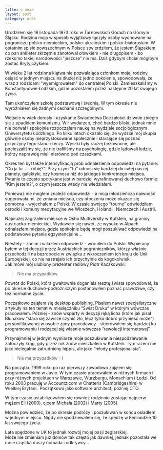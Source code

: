 ```yaml
---
title: o mnie
layout: post
category: arek
---
```

Urodziłem się 18 listopada 1970 roku w Tarnowskich Górach na Górnym Śląsku. 
Rodzina moja w sposób wyjątkowy łączyły osoby wychowane na pograniczu polsko-niemieckim, polsko-ukraińskim i polsko-białoruskim. 
W ostatnim spisie powszechnym w Polsce stwierdziłem, że jestem Ślązakiem, co pan ankieter skrzętnie zanotował ołówkiem - nie długopisem - bo rzekomo takiej narodowości "jeszcze" nie ma. 
Dziś gdybym chciał mógłbym zostać Brytyjczykiem.


W wieku 2 lat rodzinna klątwa nie pozwalająca członkom mojej rodziny osiąść w jednym miejscu na dłużej niż jedno pokolenie, spowodowała, że wraz z rodzicami "wyemigrowałem" do centralnej Polski. 
Zamieszkaliśmy w Konstantynowie Łódzkim, gdzie pozostałem przez następne 20 lat swojego życia.

Tam ukończyłem szkołę podstawową i średnią. W tym okresie nie wyróżniałem się żadnymi cechami szczególnymi.

Wejście w wiek dorosły i uzyskanie Świadectwa Dojrzałości dziwnie zbiegło się z upadkiem komunizmu. 
Wir wydarzeń, choć bardzo bliski, jednak mnie nie porwał i spokojnie rozpocząłem naukę na wydziale socjologicznym Uniwersytetu Łódzkiego. 
Po kilku latach okazało się, że wydział mój skupia głównie osoby nieprzystosowane społecznie i starające się poznać przyczyny tego stanu rzeczy. 
Wysiłki były raczej bezowocne, ale pocieszaliśmy się, że nie trafiliśmy na psychologię, gdzie lądowali ludzie, którzy naprawdę mieli nierówno pod czaszkami.

Okres ten był także intensyfikacją prób odnalezienia odpowiedzi na pytanie: "Co ja tu ..... robię?". 
Przy czym "tu" odnosi się bardziej do całej naszej planety, galaktyki, czy kosmosu niż do jakiegoś konkretnego miejsca. 
Pytanie to często spotykane jest w bardziej wyrafinowanej duchowo formie: “Kim jestem?”, o czym jeszcze wtedy nie wiedziałem.

Ponieważ nie mogłem znaleźć odpowiedzi - a moja młodzieńcza naiwność sugerowała mi, że zmiana miejsca, czy otoczenia może okazać się pomocna - wyjechałem z Polski. 
W czasie swojego “tourne” odwiedziłem ośrodki i komuny medytacyjne we Włoszech, Holandii, Niemczech i Austrii.

Najdłużej zagrzałem miejsce w Osho Multiversity w Kufstein, na granicy austriacko-niemieckiej. 
Wydawało się nawet, że wysoko w Alpach odnalazłem miejsce, gdzie spokojnie będę mógł poszukiwać odpowiedzi na podstawowe pytania egzystencjalne...

Niestety - zanim znalazłem odpowiedź - wróciłem do Polski. 
Wspierany byłem w tej decyzji przez Austriackich pograniczników, którzy właśnie przechodzili na bezrobocie w związku z wkroczeniem ich kraju do Unii Europejskiej, 
co nie nastrajało ich przychylnie do kogokolwiek.  
Jak mówi mój ulubiony prezenter radiowy Piotr Kaczkowski:
> Nie ma przypadków.

Powrót do Polski, która gwałtownie doganiała resztę świata spowodował, że po okresie duchowo-podróżniczym postanowiłem poznać prawdziwe, czy też normalne życie.

Początkowo zająłem się desktop publishing. Pisałem nawet specjalistyczne artykuły na ten temat w miesięczniku “Świat Druku” w którym wówczas pracowałem. 
Później - znów wsparty w decyzji ręką licha (które jak pisał Błuhakow “stara się zawsze czynić zło, lecz tylko dobro przynieść może”) personifikowanej w osobie żony pracodawcy - skierowałem się bardziej ku programowaniu i rodzącej się właśnie wówczas “rewolucji internetowej”.

Przynajmniej w jednym wymiarze moje poszukiwania niespodziewanie zatoczyły krąg, gdy przez rok znów mieszkałem w Kufstein. 
Tym razem nie jako nielegalnie zatrudniony hippis, ale jako “młody profesjonalista”.  
> Nie ma przypadków :-)

Na początku 1999 roku po raz pierwszy zawodowo zająłem się programowaniem w Javie. W tym czasie pracowałem w różnych firmach i przy różnych projektach w Warszawie, Wurzburgu, Monachium i Łodzi. 
Od roku 2003 pracuję w Accountz.com w Chatteris (Cambridgeshire) w Wielkiej Brytanii. Początkowo jako software architect, później CTO.

W tym czasie ustabilizowałem się również rodzinnie zostając najpierw mężem Eli (2000), ojcem Michała (2002) i Marty (2005).

Można powiedzieć, że po okresie podróży i poszukiwań w końcu osiadłem w jednym miejscu. Nigdy nie spodziewałem się, że spędzę w Fenlandzie 10 lat swojego życia.

Lata spędzone w UK to jednak rozwój mojej pasji żeglarskiej.  
Może nie zmieniam już domów tak często jak dawniej, jednak pozostała we mnie cząstka duszy nomada i odkrywcy...
